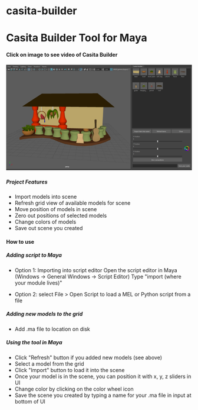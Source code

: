 # casita-builder
# Casita Builder Tool for Maya

#### Click on image to see video of Casita Builder
[![IMAGE ALT TEXT HERE](https://github.com/xipaja/casita-builder/blob/main/casita_tool%20(1).png)](https://vimeo.com/630663359?embedded=true&source=vimeo_logo&owner=129103302)

##### Project Features
- Import models into scene
- Refresh grid view of available models for scene
- Move position of models in scene
- Zero out positions of selected models
- Change colors of models
- Save out scene you created

#### How to use

##### Adding script to Maya
- Option 1: Importing into script editor
     Open the script editor in Maya (Windows -> General Windows -> Script Editor)
     Type "import (where your module lives)"
  
 - Option 2: select File > Open Script to load a MEL or Python script from a file

##### Adding new models to the grid
- Add .ma file to location on disk

##### Using the tool in Maya
- Click "Refresh" button if you added new models (see above)
- Select a model from the grid
- Click "Import" button to load it into the scene
- Once your model is in the scene, you can position it with x, y, z sliders in UI
- Change color by clicking on the color wheel icon
- Save the scene you created by typing a name for your .ma file in input at bottom of UI

